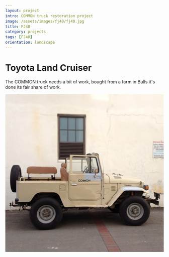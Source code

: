 ```yaml
---
layout: project
intro: COMMON truck restoration project
image: /assets/images/fj40/fj40.jpg
title: FJ40
category: projects
tags: [FJ40]
orientation: landscape
---
```


# Toyota Land Cruiser

The COMMON truck needs a bit of work, bought from a farm in Bulls it's done its fair share of work. 

![](/assets/images/fj40/fj40.jpg)

